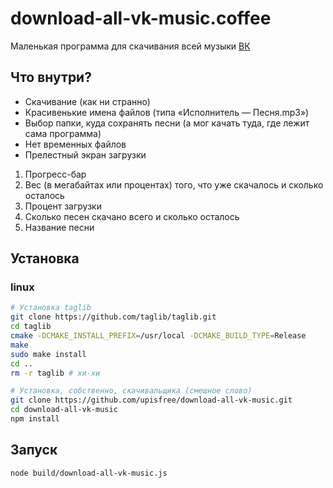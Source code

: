 # download-all-vk-music.coffee
Маленькая программа для скачивания всей музыки [ВК](http://vk.com)

## Что внутри?
 * Скачивание (как ни странно)
 * Красивенькие имена файлов (типа «Исполнитель — Песня.mp3»)
 * Выбор папки, куда сохранять песни (а мог качать туда, где лежит сама программа)
 * Нет временных файлов
 * Прелестный экран загрузки
  1. Прогресс-бар
  2. Вес (в мегабайтах или процентах) того, что уже скачалось и сколько осталось
  3. Процент загрузки
  4. Сколько песен скачано всего и сколько осталось
  5. Название песни

## Установка
### linux
```bash
# Установка taglib
git clone https://github.com/taglib/taglib.git
cd taglib
cmake -DCMAKE_INSTALL_PREFIX=/usr/local -DCMAKE_BUILD_TYPE=Release
make
sudo make install
cd ..
rm -r taglib # хи-хи

# Установка, собственно, скачивальщика (смешное слово)
git clone https://github.com/upisfree/download-all-vk-music.git
cd download-all-vk-music
npm install
```

## Запуск
```bash
node build/download-all-vk-music.js
```
